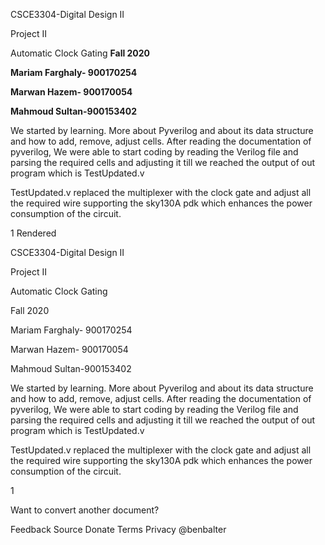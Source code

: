 
CSCE3304-Digital Design II

Project II

Automatic Clock Gating 
**Fall 2020**

**Mariam Farghaly- 900170254**

**Marwan Hazem- 900170054**

**Mahmoud Sultan-900153402**

We started by learning. More about Pyverilog and about its data structure and how to add, remove, adjust cells. After reading the documentation of pyverilog, We were able to start coding by reading the Verilog file and parsing the required cells and adjusting it till we reached the output of out program which is TestUpdated.v

TestUpdated.v replaced the multiplexer with the clock gate and adjust all the required wire supporting the sky130A pdk which enhances the power consumption of the circuit.

1
Rendered


CSCE3304-Digital Design II

Project II

Automatic Clock Gating 

Fall 2020

Mariam Farghaly- 900170254

Marwan Hazem- 900170054

Mahmoud Sultan-900153402

We started by learning. More about Pyverilog and about its data structure and how to add, remove, adjust cells. After reading the documentation of pyverilog, We were able to start coding by reading the Verilog file and parsing the required cells and adjusting it till we reached the output of out program which is TestUpdated.v

TestUpdated.v replaced the multiplexer with the clock gate and adjust all the required wire supporting the sky130A pdk which enhances the power consumption of the circuit.

1

Want to convert another document?

Feedback
Source
Donate
Terms
Privacy
@benbalter
